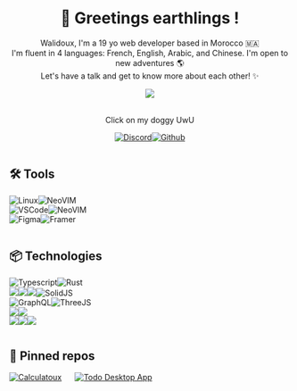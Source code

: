 <main style="text-align:center;">

# 👋 Greetings earthlings !

Walidoux, I'm a 19 yo web developer based in Morocco 🇲🇦 <br />
I'm fluent in 4 languages: French, English, Arabic, and Chinese. I'm open to new adventures 🌎 <br />
Let's have a talk and get to know more about each other! ✨ <br />

<a href="https://walidoux-web-app-git-master-walidkorchi.vercel.app/">
    <img src="https://pa1.narvii.com/6294/39cf2f2bd5fce552d27a35d9496297d0f4e6528a_hq.gif" /> 
</a> <br /> <br />

Click on my doggy UwU 

[![Discord](https://img.shields.io/badge/Discord-5865F2?style=for-the-badge&logo=discord&logoColor=white)](https://discord.gg/rWpuGFCdKg)[![Github](https://img.shields.io/badge/GitHub-100000?style=for-the-badge&logo=github&logoColor=white)](https://github.com/Walidoux)

</main>

<main style="display: grid; grid-template-columns: repeat(auto-fit, minmax(300px, 1fr)); place-items-center: center;">
<section>
    
## 🛠️ Tools

![Linux](https://img.shields.io/badge/Linux-FCC624?style=for-the-badge&logo=linux&logoColor=black)![NeoVIM](https://img.shields.io/badge/NeoVim-%2357A143.svg?&style=for-the-badge&logo=neovim&logoColor=white) <br />
![VSCode](https://img.shields.io/badge/Visual_Studio_Code-0078D4?style=for-the-badge&logo=visual%20studio%20code&logoColor=white)![NeoVIM](https://img.shields.io/badge/NeoVim-%2357A143.svg?&style=for-the-badge&logo=neovim&logoColor=white) <br />
![Figma](https://img.shields.io/badge/Figma-F24E1E?style=for-the-badge&logo=figma&logoColor=white)![Framer](https://img.shields.io/badge/Framer-black?style=for-the-badge&logo=framer&logoColor=blue)

</section>
<section>

## 📦 Technologies

![Typescript](https://img.shields.io/badge/TypeScript-007ACC?style=for-the-badge&logo=typescript&logoColor=white)![Rust](https://img.shields.io/badge/Rust-black?style=for-the-badge&logo=rust&logoColor=#E57324)
<br />
![](https://img.shields.io/badge/Tauri-FFC131?style=for-the-badge&logo=Tauri&logoColor=white)![](https://img.shields.io/badge/next.js-000000?style=for-the-badge&logo=nextdotjs&logoColor=white)![](https://img.shields.io/badge/Expo-1B1F23?style=for-the-badge&logo=expo&logoColor=white)![SolidJS](https://img.shields.io/badge/solid-486FA0?style=for-the-badge&logo=Solid&logoColor=white)
<br />
![GraphQL](https://img.shields.io/badge/GraphQl-E10098?style=for-the-badge&logo=graphql&logoColor=white)![ThreeJS](https://img.shields.io/badge/ThreeJs-black?style=for-the-badge&logo=three.js&logoColor=white)
<br />
![](https://img.shields.io/badge/Sass-CC6699?style=for-the-badge&logo=sass&logoColor=white)![](https://img.shields.io/badge/Tailwind_CSS-38B2AC?style=for-the-badge&logo=tailwind-css&logoColor=white)
<br />
![](https://img.shields.io/badge/stylelint-000?style=for-the-badge&logo=stylelint&logoColor=white)![](https://img.shields.io/badge/prettier-1A2C34?style=for-the-badge&logo=prettier&logoColor=F7BA3E)![](https://img.shields.io/badge/eslint-3A33D1?style=for-the-badge&logo=eslint&logoColor=white)

</section>
<section>

## 📌 Pinned repos

[![Calculatoux](https://github-readme-stats.vercel.app/api/pin/?username=Walidoux&repo=calculatoux&theme=transparent)](https://github.com/Walidoux/calculatoux)&nbsp;&nbsp;&nbsp;&nbsp;&nbsp;&nbsp;[![Todo Desktop App](https://github-readme-stats.vercel.app/api/pin/?username=Walidoux&repo=todo-tauri-app&show_icons=true&theme=transparent)](https://github.com/Walidoux/todo-tauri-app)

</section>
</main>
